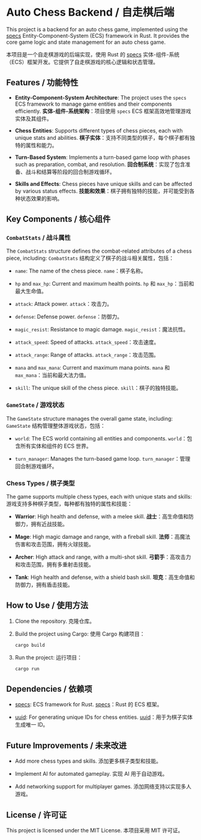 # Auto Chess Backend / 自走棋后端

This project is a backend for an auto chess game, implemented using the [specs](https://github.com/amethyst/specs) Entity-Component-System (ECS) framework in Rust. It provides the core game logic and state management for an auto chess game.

本项目是一个自走棋游戏的后端实现，使用 Rust 的 [specs](https://github.com/amethyst/specs) 实体-组件-系统（ECS）框架开发。它提供了自走棋游戏的核心逻辑和状态管理。

## Features / 功能特性

- **Entity-Component-System Architecture**: The project uses the `specs` ECS framework to manage game entities and their components efficiently.
  **实体-组件-系统架构**：项目使用 `specs` ECS 框架高效地管理游戏实体及其组件。

- **Chess Entities**: Supports different types of chess pieces, each with unique stats and abilities.
  **棋子实体**：支持不同类型的棋子，每个棋子都有独特的属性和能力。

- **Turn-Based System**: Implements a turn-based game loop with phases such as preparation, combat, and resolution.
  **回合制系统**：实现了包含准备、战斗和结算等阶段的回合制游戏循环。

- **Skills and Effects**: Chess pieces have unique skills and can be affected by various status effects.
  **技能和效果**：棋子拥有独特的技能，并可能受到各种状态效果的影响。

## Key Components / 核心组件

### `CombatStats` / 战斗属性
The `CombatStats` structure defines the combat-related attributes of a chess piece, including:
`CombatStats` 结构定义了棋子的战斗相关属性，包括：

- `name`: The name of the chess piece.
  `name`：棋子名称。

- `hp` and `max_hp`: Current and maximum health points.
  `hp` 和 `max_hp`：当前和最大生命值。

- `attack`: Attack power.
  `attack`：攻击力。

- `defense`: Defense power.
  `defense`：防御力。

- `magic_resist`: Resistance to magic damage.
  `magic_resist`：魔法抗性。

- `attack_speed`: Speed of attacks.
  `attack_speed`：攻击速度。

- `attack_range`: Range of attacks.
  `attack_range`：攻击范围。

- `mana` and `max_mana`: Current and maximum mana points.
  `mana` 和 `max_mana`：当前和最大法力值。

- `skill`: The unique skill of the chess piece.
  `skill`：棋子的独特技能。

### `GameState` / 游戏状态
The `GameState` structure manages the overall game state, including:
`GameState` 结构管理整体游戏状态，包括：

- `world`: The ECS world containing all entities and components.
  `world`：包含所有实体和组件的 ECS 世界。

- `turn_manager`: Manages the turn-based game loop.
  `turn_manager`：管理回合制游戏循环。

### Chess Types / 棋子类型
The game supports multiple chess types, each with unique stats and skills:
游戏支持多种棋子类型，每种都有独特的属性和技能：

- **Warrior**: High health and defense, with a melee skill.
  **战士**：高生命值和防御力，拥有近战技能。

- **Mage**: High magic damage and range, with a fireball skill.
  **法师**：高魔法伤害和攻击范围，拥有火球技能。

- **Archer**: High attack and range, with a multi-shot skill.
  **弓箭手**：高攻击力和攻击范围，拥有多重射击技能。

- **Tank**: High health and defense, with a shield bash skill.
  **坦克**：高生命值和防御力，拥有盾击技能。

## How to Use / 使用方法

1. Clone the repository.
   克隆仓库。

2. Build the project using Cargo:
   使用 Cargo 构建项目：
   ```bash
   cargo build
   ```

3. Run the project:
   运行项目：
   ```bash
   cargo run
   ```

## Dependencies / 依赖项

- [specs](https://github.com/amethyst/specs): ECS framework for Rust.
  [specs](https://github.com/amethyst/specs)：Rust 的 ECS 框架。

- [uuid](https://crates.io/crates/uuid): For generating unique IDs for chess entities.
  [uuid](https://crates.io/crates/uuid)：用于为棋子实体生成唯一 ID。

## Future Improvements / 未来改进

- Add more chess types and skills.
  添加更多棋子类型和技能。

- Implement AI for automated gameplay.
  实现 AI 用于自动游戏。

- Add networking support for multiplayer games.
  添加网络支持以实现多人游戏。

## License / 许可证

This project is licensed under the MIT License.
本项目采用 MIT 许可证。